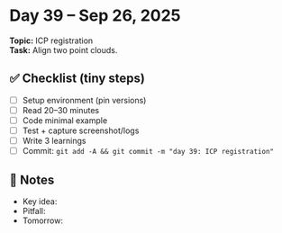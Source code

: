 # Day 39 – Sep 26, 2025
**Topic:** ICP registration  
**Task:** Align two point clouds.

## ✅ Checklist (tiny steps)
- [ ] Setup environment (pin versions)
- [ ] Read 20–30 minutes
- [ ] Code minimal example
- [ ] Test + capture screenshot/logs
- [ ] Write 3 learnings
- [ ] Commit: `git add -A && git commit -m "day 39: ICP registration"`

## 📓 Notes
- Key idea:
- Pitfall:
- Tomorrow:

